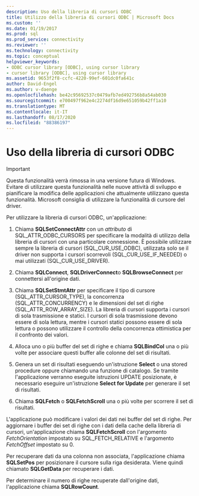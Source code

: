 ```yaml
---
description: Uso della libreria di cursori ODBC
title: Utilizzo della libreria di cursori ODBC | Microsoft Docs
ms.custom: ''
ms.date: 01/19/2017
ms.prod: sql
ms.prod_service: connectivity
ms.reviewer: ''
ms.technology: connectivity
ms.topic: conceptual
helpviewer_keywords:
- ODBC cursor library [ODBC], using cursor library
- cursor library [ODBC], using cursor library
ms.assetid: 9653f2f8-ccfc-4220-99ef-601dc0fa641c
author: David-Engel
ms.author: v-daenge
ms.openlocfilehash: be42c95692537c0479afb7ed492756b8a54ab030
ms.sourcegitcommit: e700497f962e4c2274df16d9e651059b42ff1a10
ms.translationtype: MT
ms.contentlocale: it-IT
ms.lasthandoff: 08/17/2020
ms.locfileid: "88386197"
---
```

# <a name="using-the-odbc-cursor-library"></a>Uso della libreria di cursori ODBC
> [!IMPORTANT]  
>  Questa funzionalità verrà rimossa in una versione futura di Windows. Evitare di utilizzare questa funzionalità nelle nuove attività di sviluppo e pianificare la modifica delle applicazioni che attualmente utilizzano questa funzionalità. Microsoft consiglia di utilizzare la funzionalità di cursore del driver.  
  
 Per utilizzare la libreria di cursori ODBC, un'applicazione:  
  
1.  Chiama **SQLSetConnectAttr** con un *attributo* di SQL_ATTR_ODBC_CURSORS per specificare la modalità di utilizzo della libreria di cursori con una particolare connessione. È possibile utilizzare sempre la libreria di cursori (SQL_CUR_USE_ODBC), utilizzata solo se il driver non supporta i cursori scorrevoli (SQL_CUR_USE_IF_NEEDED) o mai utilizzati (SQL_CUR_USE_DRIVER).  
  
2.  Chiama **SQLConnect**, **SQLDriverConnect**o **SQLBrowseConnect** per connettersi all'origine dati.  
  
3.  Chiama **SQLSetStmtAttr** per specificare il tipo di cursore (SQL_ATTR_CURSOR_TYPE), la concorrenza (SQL_ATTR_CONCURRENCY) e le dimensioni del set di righe (SQL_ATTR_ROW_ARRAY_SIZE). La libreria di cursori supporta i cursori di sola trasmissione e statici. I cursori di sola trasmissione devono essere di sola lettura, mentre i cursori statici possono essere di sola lettura o possono utilizzare il controllo della concorrenza ottimistica per il confronto dei valori.  
  
4.  Alloca uno o più buffer del set di righe e chiama **SQLBindCol** una o più volte per associare questi buffer alle colonne del set di risultati.  
  
5.  Genera un set di risultati eseguendo un'istruzione **Select** o una stored procedure oppure chiamando una funzione di catalogo. Se tramite l'applicazione verranno eseguite istruzioni UPDATE posizionate, è necessario eseguire un'istruzione **Select for Update** per generare il set di risultati.  
  
6.  Chiama **SQLFetch** o **SQLFetchScroll** una o più volte per scorrere il set di risultati.  
  
 L'applicazione può modificare i valori dei dati nei buffer del set di righe. Per aggiornare i buffer dei set di righe con i dati della cache della libreria di cursori, un'applicazione chiama **SQLFetchScroll** con l'argomento *FetchOrientation* impostato su SQL_FETCH_RELATIVE e l'argomento *FetchOffset* impostato su 0.  
  
 Per recuperare dati da una colonna non associata, l'applicazione chiama **SQLSetPos** per posizionare il cursore sulla riga desiderata. Viene quindi chiamato **SQLGetData** per recuperare i dati.  
  
 Per determinare il numero di righe recuperate dall'origine dati, l'applicazione chiama **SQLRowCount**.
